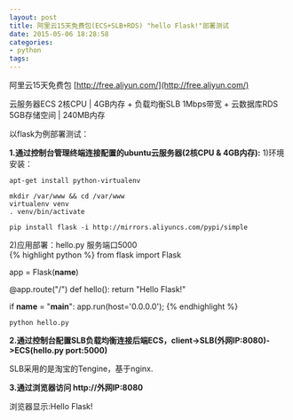 ```yaml
---
layout: post
title: 阿里云15天免费包(ECS+SLB+RDS) "hello Flask!"部署测试
date: 2015-05-06 18:28:58
categories:
- python
tags:
---
```


阿里云15天免费包 [http://free.aliyun.com/](http://free.aliyun.com/)

云服务器ECS 2核CPU | 4GB内存 +  负载均衡SLB 1Mbps带宽 +  云数据库RDS 5GB存储空间 | 240MB内存


以flask为例部署测试：

**1.通过控制台管理终端连接配置的ubuntu云服务器(2核CPU & 4GB内存):**
1)环境安装：  

```
apt-get install python-virtualenv

mkdir /var/www && cd /var/www
virtualenv venv
. venv/bin/activate

pip install flask -i http://mirrors.aliyuncs.com/pypi/simple
```

2)应用部署：hello.py 服务端口5000  
{% highlight python %}
from flask import Flask

app = Flask(__name__)

@app.route("/")
def hello():
    return "Hello Flask!"

if __name__ = "__main__":
	app.run(host='0.0.0.0');
{% endhighlight %}

```
python hello.py
```


**2.通过控制台配置SLB负载均衡连接后端ECS，client->SLB(外网IP:8080)->ECS(hello.py port:5000)**

SLB采用的是淘宝的Tengine，基于nginx.  

**3.通过浏览器访问 http://外网IP:8080**

浏览器显示:Hello Flask!

